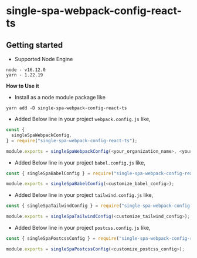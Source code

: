 # single-spa-webpack-config-react-ts

## Getting started

- Supported Node Engine

```
node - v16.12.0
yarn - 1.22.19
```

**How to Use it**

- Install as a node module package like

```
yarn add -D single-spa-webpack-config-react-ts
```

- Added Below line in your project `webpack.config.js` like,

```js
const {
  singleSpaWebpackConfig,
} = require("single-spa-webpack-config-react-ts");

module.exports = singleSpaWebpackConfig(<your_organization_name>, <your_project_name>, <customize_webpack_config>);
```

- Added Below line in your project `babel.config.js` like,

```js
const { singleSpaBabelConfig } = require("single-spa-webpack-config-react-ts");

module.exports = singleSpaBabelConfig(<customize_babel_config>);
```

- Added Below line in your project `tailwind.config.js` like,

```js
const { singleSpaTailwindConfig } = require("single-spa-webpack-config-react-ts");

module.exports = singleSpaTailwindConfig(<customize_tailwind_config>);
```

- Added Below line in your project `postcss.config.js` like,

```js
const { singleSpaPostcssConfig } = require("single-spa-webpack-config-react-ts");

module.exports = singleSpaPostcssConfig(<customize_postcss_config>);
```
